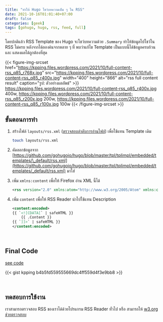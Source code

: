 ```yaml
---
title: "ทำให้ Hugo โชว์บทความเต็ม ๆ ใน RSS"
date: 2021-10-16T01:01:40+07:00
draft: false
categories: [geek]
tags: [gohugo, hugo, rss, feed, full]
---
```


โดยปกติแล้ว RSS Template ของ Hugo จะโชว์บทความด้วย `.Summary` ทำให้ข้อมูลไปโชว์ใน RSS ไม่ครบ หลังจากได้ลองค้นจากหลาย ๆ ที่ พบว่าแก้ไข Template เป็นแบบนี้ได้ข้อมูลครบถ้วน และ แสดงผลได้ถูกต้องที่สุด

<!-- https://kpping.files.wordpress.com/2021/10/full-content-rss_q85_r768x.jpg 768w, -->

{{< figure-img-srcset
href="https://kpping.files.wordpress.com/2021/10/full-content-rss_q85_r768x.jpg"
src="https://kpping.files.wordpress.com/2021/10/full-content-rss_q85_r400x.jpg"
width="400"
height="866"
alt="rss full content result"
caption="รูป: ตัวอย่างผลลัพธ์" >}}
https://kpping.files.wordpress.com/2021/10/full-content-rss_q85_r400x.jpg 400w,
https://kpping.files.wordpress.com/2021/10/full-content-rss_q85_r200x.jpg 200w,
https://kpping.files.wordpress.com/2021/10/full-content-rss_q85_r100x.jpg 100w
{{< /figure-img-srcset >}}

<!--more-->

## ขั้นตอนการทำ

1. สร้างไฟล์ `layouts/rss.xml` ([ตรวจสอบลำดับการอ่านไฟล์](https://gohugo.io/templates/rss/#the-embedded-rssxml)) เพื่อใช้แทน Template เดิม

   ```bash
   touch layouts/rss.xml
   ```

2. คัดลอกข้อมูลจาก [https://github.com/gohugoio/hugo/blob/master/tpl/tplimpl/embedded/templates/\_default/rss.xml](https://github.com/gohugoio/hugo/blob/master/tpl/tplimpl/embedded/templates/_default/rss.xml) มาใส่

3. เพิ่ม `xmlns:content` เพื่อให้ Firefox อ่าน XML นี้ได้

   ```xml
   <rss version="2.0" xmlns:atom="http://www.w3.org/2005/Atom" xmlns:content="http://purl.org/rss/1.0/modules/content/">
   ```

4. เพิ่ม `content` เพื่อให้ RSS Reader นำไปใช้แทน Description

   ```xml
   <content:encoded>
   {{ `<![CDATA[` | safeHTML }}
       {{ .Content }}
   {{ `]]>` | safeHTML }}
   </content:encoded>
   ```

&nbsp;

## Final Code

[see code](https://gist.github.com/kpping/b4b5fd559555669dc4ff559d4f3e9bb8)

{{< gist kpping b4b5fd559555669dc4ff559d4f3e9bb8 >}}

&nbsp;

## ทดสอบการใช้งาน

เราสามารถตรวจสอบ RSS ของเราได้ด้วยโปรแกรม RSS Reader ทั่วไป หรือ สามารถให้ [w3.org ช่วยตรวจสอบ](https://validator.w3.org/feed/check.cgi?url=https%3A%2F%2Fblog.kpping.me)
